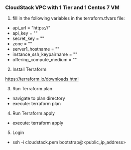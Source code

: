 ### CloudStack VPC with 1 Tier and 1 Centos 7 VM ###
1) fill in the following variables in the terraform.tfvars file:

* api_url = "https://" 
* api_key = ""
* secret_key = ""
* zone = ""
* server1_hostname = ""
* instance_ssh_keypairname  = ""
* offering_compute_medium = ""

2) Install Terraform

https://terraform.io/downloads.html

3) Run Terraform plan 
- navigate to plan directory
- execute: terraform plan

4) Run Terraform apply
- execute: terraform apply

5) Login
- ssh -i cloudstack.pem bootstrap@<public_ip_address>
